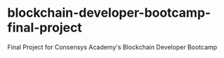 # blockchain-developer-bootcamp-final-project
Final Project for Consensys Academy's Blockchain Developer Bootcamp
